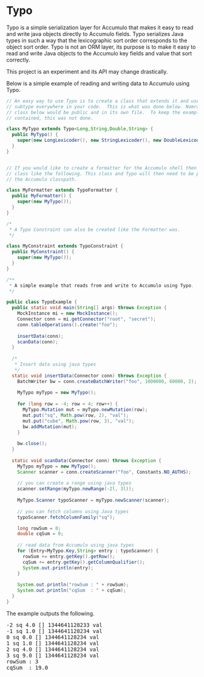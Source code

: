 Typo
=====

Typo is a simple serialization layer for Accumulo that makes it easy to read
and write java objects directly to Accumulo fields.  Typo serializes Java types
in such a way that the lexicographic sort order corresponds to the object sort
order.  Typo is not an ORM layer, its purpose is to make it easy to read and
write Java objects to the Accumulo key fields and value that sort correctly.

This project is an experiment and its API may change drastically.

Below is a simple example of reading and writing data to Accumulo using Typo.

```java
// An easy way to use Typo is to create a class that extends it and use the 
// subtype everywhere in your code.  This is what was done below. Nomrally the
// class below would be public and in its own file.  To keep the example self 
// contained, this was not done.

class MyTypo extends Typo<Long,String,Double,String> {
  public MyTypo() {
    super(new LongLexicoder(), new StringLexicoder(), new DoubleLexicoder(), new StringLexicoder());
  }
}


// If you would like to create a formatter for the Accumulo shell then create a
// class like the following. This class and Typo will then need to be placed on
// the Accumulo classpath.

class MyFormatter extends TypoFormatter {
  public MyFormatter() {
    super(new MyTypo());
  }
}

/*
 * A Typo Constraint can also be created like the Formatter was.
 */

class MyConstraint extends TypoConstraint {
  public MyConstraint() {
    super(new MyTypo());
  }
}

/**
 * A simple example that reads from and write to Accumulo using Typo.
 */

public class TypoExample {
  public static void main(String[] args) throws Exception {
    MockInstance mi = new MockInstance();
    Connector conn = mi.getConnector("root", "secret");
    conn.tableOperations().create("foo");
    
    insertData(conn);
    scanData(conn);
  }
  
  /*
   * Insert data using java types
   */
  static void insertData(Connector conn) throws Exception {
    BatchWriter bw = conn.createBatchWriter("foo", 1000000, 60000, 2);
    
    MyTypo myTypo = new MyTypo();
    
    for (long row = -4; row < 4; row++) {
      MyTypo.Mutation mut = myTypo.newMutation(row);
      mut.put("sq", Math.pow(row, 2), "val");
      mut.put("cube", Math.pow(row, 3), "val");
      bw.addMutation(mut);
    }
    
    bw.close();
  }
  
  static void scanData(Connector conn) throws Exception {
    MyTypo myTypo = new MyTypo();
    Scanner scanner = conn.createScanner("foo", Constants.NO_AUTHS);
    
    // you can create a range using java types
    scanner.setRange(myTypo.newRange(-2l, 3l));
    
    MyTypo.Scanner typoScanner = myTypo.newScanner(scanner);
    
    // you can fetch columns using Java types
    typoScanner.fetchColumnFamily("sq");

    long rowSum = 0;
    double cqSum = 0;
    
    // read data from Accumulo using java types
    for (Entry<MyTypo.Key,String> entry : typoScanner) {
      rowSum += entry.getKey().getRow();
      cqSum += entry.getKey().getColumnQualifier();
      System.out.println(entry);
    }
    
    System.out.println("rowSum : " + rowSum);
    System.out.println("cqSum  : " + cqSum);
  }
}
```

The example outputs the following.

<pre>
-2 sq 4.0 [] 1344641128233 val
-1 sq 1.0 [] 1344641128234 val
0 sq 0.0 [] 1344641128234 val
1 sq 1.0 [] 1344641128234 val
2 sq 4.0 [] 1344641128234 val
3 sq 9.0 [] 1344641128234 val
rowSum : 3
cqSum  : 19.0
</pre>

